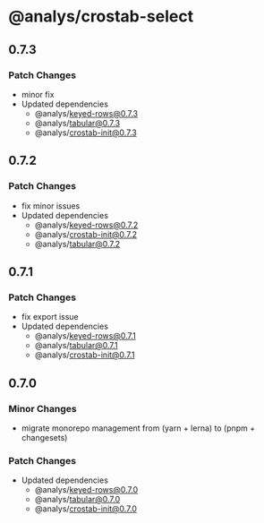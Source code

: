 # @analys/crostab-select

## 0.7.3

### Patch Changes

- minor fix
- Updated dependencies
  - @analys/keyed-rows@0.7.3
  - @analys/tabular@0.7.3
  - @analys/crostab-init@0.7.3

## 0.7.2

### Patch Changes

- fix minor issues
- Updated dependencies
  - @analys/keyed-rows@0.7.2
  - @analys/crostab-init@0.7.2
  - @analys/tabular@0.7.2

## 0.7.1

### Patch Changes

- fix export issue
- Updated dependencies
  - @analys/keyed-rows@0.7.1
  - @analys/tabular@0.7.1
  - @analys/crostab-init@0.7.1

## 0.7.0

### Minor Changes

- migrate monorepo management from (yarn + lerna) to (pnpm + changesets)

### Patch Changes

- Updated dependencies
  - @analys/keyed-rows@0.7.0
  - @analys/tabular@0.7.0
  - @analys/crostab-init@0.7.0

